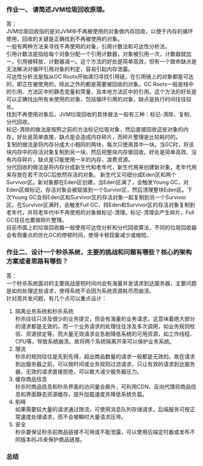 ### 作业一、 请简述JVM垃圾回收原理。   
答：   
JVM垃圾回收指的是对JVM中不再被使用的对象做内存回收，以便于内存的循环使用，回收的关键是正确找到不再被使用的对象。  
一般有两种方法来寻找不再使用的对象，引用计数法和可达性分析法。  
引用计数法是指给每个对象分配一个引用计数器，对象被引用一次，计数器就加一，引用被释放，计数器减一。这个方法的好处是简单高效，但有一个致命缺点是无法解决对循环引用对象的判定，容易引起内存泄露。  
可达性分析法是指从GC Roots开始递归寻找引用链，在引用链上的对象都是可达的，即正在被使用的，除此之外的都是需要被回收的对象。GC Roots一般是栈中的引用、方法区中的静态变量和常量，及本地方法区中的引用。这个方法的好处是可以正确找出所有未使用的对象，包括循环引用的对象，缺点是执行时间往往较长。  
找到不再使用对象后，JVM垃圾回收的具体做法一般有三种：标记-清除、复制、分代回收。  
标记-清除的做法是按照之前的方法标记垃圾对象，然后直接回收这些对象的内存。好处是简单直接，缺点是会造成内存碎片，而碎片整理是比较耗时的。  
复制的做法是将内存分成大小相同的两块，每次只使用其中一块。当GC时，将该块内存中的存活对象复制到另一块，然后把整块内存做回收。好处是简单高效、没有内存碎片，缺点是只能使用一半的内存，浪费资源。  
分代回收的做法是将内存分成新生代和老年代，新生代用来创建新对象，老年代用来存放在若干次GC后依然存活的对象。
新生代又可细分成Eden区和两个Survivor区。新对象都在Eden区创建，当Eden区满了，会触发Young GC，对Eden区做标记，存活对象会被赋值到一个Survior区，然后清理整块Eden区。下次Young GC会将Eden区和Survivor区的存活对象一起复制到另一个Survivor区。在Survivor区满时，会触发Full GC，将Eden和Survivor区的存活对象复制到老年代，并将老年代中不再使用的对象做标记-清理。标记-清理会产生碎片，Full GC往往也要做碎片整理。  
目前市面上的垃圾回收器一般使用可达性分析和分代回收算法，不同的垃圾回收器会有侧重点的优化GC的停顿时间，使得卡顿现象减少或缩短。  

### 作业二、设计一个秒杀系统，主要的挑战和问题有哪些？核心的架构方案或者思路有哪些？  
答：  
一个秒杀系统面对的主要挑战是短时间内会有海量并发请求到达服务器，主要问题是如何处理这些请求，使得系统不会因为系统资源耗尽而崩溃。  
针对高并发问题，有几个点可以重点设计：
1. 隔离业务系统和秒杀系统    
秒杀往往只涉及很少的业务提交，但会有海量的业务请求，这意味着绝大部分的请求都是无效的，而一个业务请求的处理往往涉及多次调用，如业务规则校验、资源锁定等，而大量无效请求会急剧降低系统的可用资源，如工作线程、CPU等，导致系统崩溃。故将两个系统隔离开来可以保护业务系统。   
2. 限流   
秒杀的规则往往是先到先得，超出商品数量的请求一般都是无效的。故在请求到达服务器之前，可以按时间或业务规则过滤请求，只让有效的请求到达服务器，无效的请求直接拒绝，可以极大减少服务器压力。  
3. 缓存商品信息  
秒杀时商品信息和秒杀界面的访问量会飙升，可利用CDN、反向代理将商品信息和界面静态资源缓存，提升加载速度并降低系统负载。  
4. 削峰  
如果需要较大量的请求通过限流，可使用消息队列存储请求，后端服务可按正常速度处理请求，而不会被瞬时大量请求压垮。  
5. 安全  
秒杀要保证秒杀前商品链接不可用或不能泄露，可以使用后端定时器或发布不同版本的JS来保护商品链接。  




### 总结  


